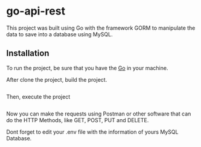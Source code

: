 # go-api-rest
This project was built using Go with the framework GORM to manipulate the data to save into a database using MySQL.


## Installation

To run the project, be sure that you have the [Go](https://go.dev/) in your machine.

After clone the project, build the project.

```go build
```

Then, execute the project

```./apirest.exe
```

Now you can make the requests using Postman or other software that can do the HTTP Methods, like GET, POST, PUT and DELETE.

Dont forget to edit your .env file with the information of yours MySQL Database.
